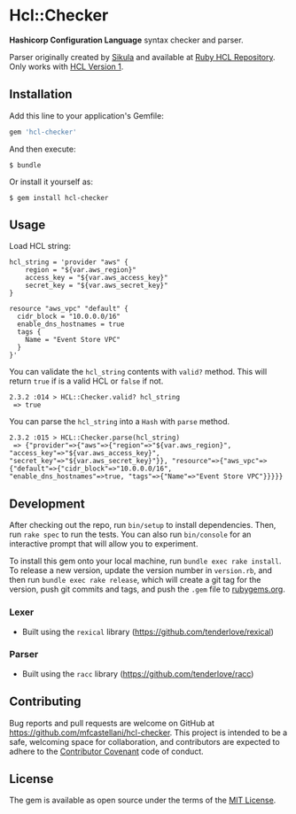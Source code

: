 # Hcl::Checker

**Hashicorp Configuration Language** syntax checker and parser. 

Parser originally created by [Sikula](https://github.com/sikula) and available
at [Ruby HCL Repository](https://github.com/sikula/ruby-hcl). Only works with
[HCL Version 1](https://github.com/hashicorp/hcl). 

## Installation

Add this line to your application's Gemfile:

```ruby
gem 'hcl-checker'
```

And then execute:

    $ bundle

Or install it yourself as:

    $ gem install hcl-checker

## Usage

Load HCL string:

```
hcl_string = 'provider "aws" {
    region = "${var.aws_region}"
    access_key = "${var.aws_access_key}"
    secret_key = "${var.aws_secret_key}"
}

resource "aws_vpc" "default" {
  cidr_block = "10.0.0.0/16"
  enable_dns_hostnames = true
  tags {
    Name = "Event Store VPC"
  }
}'
```

You can validate the `hcl_string` contents with `valid?` method. This will
return `true` if is a valid HCL or `false` if not.

```
2.3.2 :014 > HCL::Checker.valid? hcl_string
 => true
```

You can parse the `hcl_string` into a `Hash` with `parse` method.

```
2.3.2 :015 > HCL::Checker.parse(hcl_string)
 => {"provider"=>{"aws"=>{"region"=>"${var.aws_region}", "access_key"=>"${var.aws_access_key}", "secret_key"=>"${var.aws_secret_key}"}}, "resource"=>{"aws_vpc"=>{"default"=>{"cidr_block"=>"10.0.0.0/16", "enable_dns_hostnames"=>true, "tags"=>{"Name"=>"Event Store VPC"}}}}}
```

## Development

After checking out the repo, run `bin/setup` to install dependencies. Then, run
`rake spec` to run the tests. You can also run `bin/console` for an interactive
prompt that will allow you to experiment.

To install this gem onto your local machine, run `bundle exec rake install`. To
release a new version, update the version number in `version.rb`, and then run
`bundle exec rake release`, which will create a git tag for the version, push
git commits and tags, and push the `.gem` file to
[rubygems.org](https://rubygems.org).

### Lexer
  - Built using the `rexical` library (https://github.com/tenderlove/rexical)
  
### Parser
  - Built using the `racc` library (https://github.com/tenderlove/racc)

## Contributing

Bug reports and pull requests are welcome on GitHub at
https://github.com/mfcastellani/hcl-checker. This project is intended to be a
safe, welcoming space for collaboration, and contributors are expected to adhere
to the [Contributor Covenant](http://contributor-covenant.org) code of conduct.

## License

The gem is available as open source under the terms of the [MIT
License](https://opensource.org/licenses/MIT).


